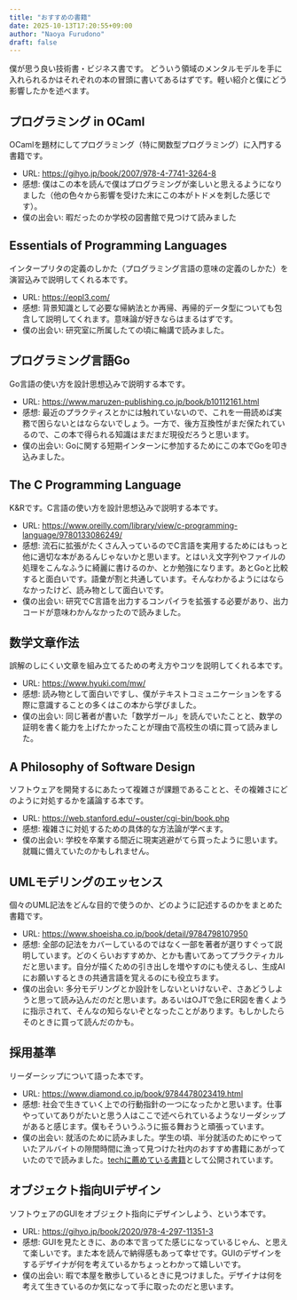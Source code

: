 ```yaml
---
title: "おすすめの書籍"
date: 2025-10-13T17:20:55+09:00
author: "Naoya Furudono"
draft: false
---
```


僕が思う良い技術書・ビジネス書です。
どういう領域のメンタルモデルを手に入れられるかはそれぞれの本の冒頭に書いてあるはずです。軽い紹介と僕にどう影響したかを述べます。

## プログラミング in OCaml

OCamlを題材にしてプログラミング（特に関数型プログラミング）に入門する書籍です。

- URL: <https://gihyo.jp/book/2007/978-4-7741-3264-8>
- 感想: 僕はこの本を読んで僕はプログラミングが楽しいと思えるようになりました（他の色々から影響を受けた末にこの本がトドメを刺した感じです）。
- 僕の出会い: 暇だったのか学校の図書館で見つけて読みました

## Essentials of Programming Languages

インタープリタの定義のしかた（プログラミング言語の意味の定義のしかた）を演習込みで説明してくれる本です。

- URL: <https://eopl3.com/>
- 感想: 背景知識として必要な帰納法とか再帰、再帰的データ型についても包含して説明してくれます。意味論が好きならはまるはずです。
- 僕の出会い: 研究室に所属したての頃に輪講で読みました。

## プログラミング言語Go

Go言語の使い方を設計思想込みで説明する本です。

- URL: <https://www.maruzen-publishing.co.jp/book/b10112161.html>
- 感想: 最近のプラクティスとかには触れていないので、これを一冊読めば実務で困らないとはならないでしょう。一方で、後方互換性がまだ保たれているので、この本で得られる知識はまだまだ現役だろうと思います。
- 僕の出会い: Goに関する短期インターンに参加するためにこの本でGoを叩き込みました。

## The C Programming Language

K&Rです。C言語の使い方を設計思想込みで説明する本です。

- URL: <https://www.oreilly.com/library/view/c-programming-language/9780133086249/>
- 感想: 流石に拡張がたくさん入っているのでC言語を実用するためにはもっと他に適切な本があるんじゃないかと思います。とはいえ文字列やファイルの処理をこんなふうに綺麗に書けるのか、とか勉強になります。あとGoと比較すると面白いです。語彙が割と共通しています。そんなわかるようにはならなかったけど、読み物として面白いです。
- 僕の出会い: 研究でC言語を出力するコンパイラを拡張する必要があり、出力コードが意味わかんなかったので読みました。

## 数学文章作法

誤解のしにくい文章を組み立てるための考え方やコツを説明してくれる本です。

- URL: <https://www.hyuki.com/mw/>
- 感想: 読み物として面白いですし、僕がテキストコミュニケーションをする際に意識することの多くはこの本から学びました。
- 僕の出会い: 同じ著者が書いた「数学ガール」を読んでいたことと、数学の証明を書く能力を上げたかったことが理由で高校生の頃に買って読みました。

## A Philosophy of Software Design

ソフトウェアを開発するにあたって複雑さが課題であることと、その複雑さにどのように対処するかを議論する本です。

- URL: <https://web.stanford.edu/~ouster/cgi-bin/book.php>
- 感想: 複雑さに対処するための具体的な方法論が学べます。
- 僕の出会い: 学校を卒業する間近に現実逃避がてら買ったように思います。就職に備えていたのかもしれません。

## UMLモデリングのエッセンス

個々のUML記法をどんな目的で使うのか、どのように記述するのかをまとめた書籍です。

- URL: <https://www.shoeisha.co.jp/book/detail/9784798107950>
- 感想: 全部の記法をカバーしているのではなく一部を著者が選りすぐって説明しています。どのくらいおすすめか、とかも書いてあってプラクティカルだと思います。自分が描くための引き出しを増やすのにも使えるし、生成AIにお願いするときの共通言語を覚えるのにも役立ちます。
- 僕の出会い: 多分モデリングとか設計をしないといけないぞ、さあどうしようと思って読み込んだのだと思います。あるいはOJTで急にER図を書くように指示されて、そんなの知らないぞとなったことがあります。もしかしたらそのときに買って読んだのかも。

## 採用基準

リーダーシップについて語った本です。

- URL: <https://www.diamond.co.jp/book/9784478023419.html>
- 感想: 社会で生きていく上での行動指針の一つになったかと思います。仕事やっていてありがたいと思う人はここで述べられているようなリーダシップがあると感じます。僕もそういうふうに振る舞おうと頑張っています。
- 僕の出会い: 就活のために読みました。学生の頃、半分就活のためにやっていたアルバイトの隙間時間に漁って見つけた社内のおすすめ書籍にあがっていたのでで読みました。[techに薦めている書籍](https://note.com/vaaaaanquish/n/n6d5196f13988)として公開されています。

## オブジェクト指向UIデザイン

ソフトウェアのGUIをオブジェクト指向にデザインしよう、という本です。

- URL: <https://gihyo.jp/book/2020/978-4-297-11351-3>
- 感想: GUIを見たときに、あの本で言ってた感じになっているじゃん、と思えて楽しいです。また本を読んで納得感もあって幸せです。GUIのデザインをするデザイナが何を考えているかちょっとわかって嬉しいです。
- 僕の出会い: 暇で本屋を散歩しているときに見つけました。デザイナは何を考えて生きているのか気になって手に取ったのだと思います。
